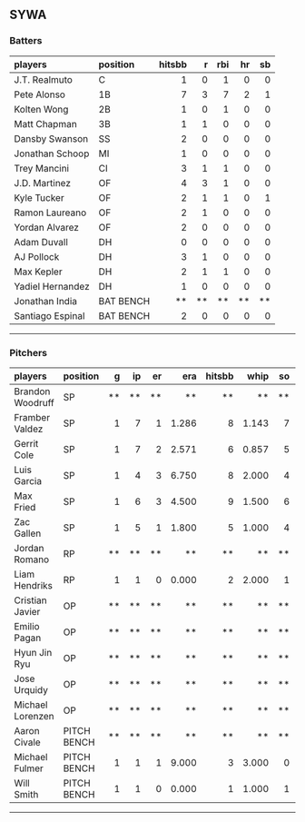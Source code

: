 ## SYWA

### Batters

 |players          |position  | hitsbb|  r| rbi| hr| sb| 
|:----------------|:---------|------:|--:|---:|--:|--:| 
|J.T. Realmuto    |C         |      1|  0|   1|  0|  0| 
|Pete Alonso      |1B        |      7|  3|   7|  2|  1| 
|Kolten Wong      |2B        |      1|  0|   1|  0|  0| 
|Matt Chapman     |3B        |      1|  1|   0|  0|  0| 
|Dansby Swanson   |SS        |      2|  0|   0|  0|  0| 
|Jonathan Schoop  |MI        |      1|  0|   0|  0|  0| 
|Trey Mancini     |CI        |      3|  1|   1|  0|  0| 
|J.D. Martinez    |OF        |      4|  3|   1|  0|  0| 
|Kyle Tucker      |OF        |      2|  1|   1|  0|  1| 
|Ramon Laureano   |OF        |      2|  1|   0|  0|  0| 
|Yordan Alvarez   |OF        |      2|  0|   0|  0|  0| 
|Adam Duvall      |DH        |      0|  0|   0|  0|  0| 
|AJ Pollock       |DH        |      3|  1|   0|  0|  0| 
|Max Kepler       |DH        |      2|  1|   1|  0|  0| 
|Yadiel Hernandez |DH        |      1|  0|   0|  0|  0| 
|Jonathan India   |BAT BENCH |     **| **|  **| **| **| 
|Santiago Espinal |BAT BENCH |      2|  0|   0|  0|  0| 

* * *

### Pitchers

 
|players          |position    |  g| ip| er|   era| hitsbb|  whip| so|  w| sv| 
|:----------------|:-----------|--:|--:|--:|-----:|------:|-----:|--:|--:|--:| 
|Brandon Woodruff |SP          | **| **| **|    **|     **|    **| **| **| **| 
|Framber Valdez   |SP          |  1|  7|  1| 1.286|      8| 1.143|  7|  1|  0| 
|Gerrit Cole      |SP          |  1|  7|  2| 2.571|      6| 0.857|  5|  1|  0| 
|Luis Garcia      |SP          |  1|  4|  3| 6.750|      8| 2.000|  4|  0|  0| 
|Max Fried        |SP          |  1|  6|  3| 4.500|      9| 1.500|  6|  0|  0| 
|Zac Gallen       |SP          |  1|  5|  1| 1.800|      5| 1.000|  4|  1|  0| 
|Jordan Romano    |RP          | **| **| **|    **|     **|    **| **| **| **| 
|Liam Hendriks    |RP          |  1|  1|  0| 0.000|      2| 2.000|  1|  0|  1| 
|Cristian Javier  |OP          | **| **| **|    **|     **|    **| **| **| **| 
|Emilio Pagan     |OP          | **| **| **|    **|     **|    **| **| **| **| 
|Hyun Jin Ryu     |OP          | **| **| **|    **|     **|    **| **| **| **| 
|Jose Urquidy     |OP          | **| **| **|    **|     **|    **| **| **| **| 
|Michael Lorenzen |OP          | **| **| **|    **|     **|    **| **| **| **| 
|Aaron Civale     |PITCH BENCH | **| **| **|    **|     **|    **| **| **| **| 
|Michael Fulmer   |PITCH BENCH |  1|  1|  1| 9.000|      3| 3.000|  0|  0|  0| 
|Will Smith       |PITCH BENCH |  1|  1|  0| 0.000|      1| 1.000|  1|  0|  0| 


* * *


